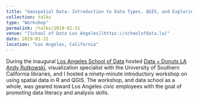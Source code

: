 ```yaml
---
title: "Geospatial Data: Introduction to Data Types, QGIS, and Exploring Census Data in R"
collection: talks
type: "Workshop"
permalink: /talks/2019-01-31
venue: "[School of Data Los Angeles](https://schoolofdata.la)"
date: 2019-01-31
location: "Los Angeles, California"
---
```


During the inaugural [Los Angeles School of Data](https://schoolofdata.la) hosted [Data + Donuts LA](https://datadonuts.la) [Andy Rutkowski](https://www.linkedin.com/in/andy-rutkowski-7906b15b), visualization specialist with the University of Southern California libraries, and I hosted a ninety-minute introductory workshop on using spatial data in R and QGIS.  The workshop, and data school as a whole, was geared toward Los Angeles civic employees with the goal of promoting data literacy and analysis skills.
